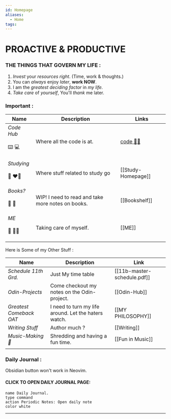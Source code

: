 ```yaml
---
id: Homepage
aliases:
  - Home
tags:
---
```

# PROACTIVE & PRODUCTIVE

### THE THINGS THAT GOVERN MY LIFE : 
1. *Invest* your *resources right*. (Time, work & thoughts.)
2. You can *always* enjoy *later*, **work NOW**. 
3. I am the *greatest deciding factor* in *my life.*
4. *Take care* of *yourself*, You'll *thank* me later. 

### Important : 

| Name                                | Description                                       | Links                    |
| ----------------------------------- | ------------------------------------------------- | ------------------------ |
| *Code Hub*<br><br> ⌨️ 💻<br><br>    | Where all the code is at.                         | [code 🧑‍💻](codehub.md) |
| *Studying*<br><br> 📓 ❤️‍🔥<br><br> | Where stuff related to study go                   | [[Study-Homepage]]       |
| *Books?*<br><br> 📖 🧠<br><br>      | WIP! I need to read and take more notes on books. | [[Bookshelf]]            |
| *ME*<br><br> 🫡 ✍🏾<br><br>         | Taking care of myself.                            | [[ME]]                   |


Here is Some of my Other Stuff : 

| Name                    | Description                                          | Link                        |
| ----------------------- | ---------------------------------------------------- | --------------------------- |
| *Schedule 11th Grd.*    | Just My time table                                   | [[11b-master-schedule.pdf]] |
| *Odin-Projects*         | Come checkout my notes on the Odin-project.          | [[Odin-Hub]]                |
| *Greatest Comeback OAT* | I need to turn my life around. Let the haters watch. | [[MY PHILOSOPHY]]           |
| *Writing Stuff*         | Author much ?                                        | [[Writing]]                 |
| *Music-Making 🎸*       | Shredding and having a fun time.                     | [[Fun in Music]]       |
|                         |                                                      |                             |


### Daily Journal : 
Obsidian button won't work in Neovim. 
#### CLICK TO OPEN DAILY JOURNAL PAGE: 
```button
name Daily Journal. 
type command
action Periodic Notes: Open daily note
color white 
```
---
